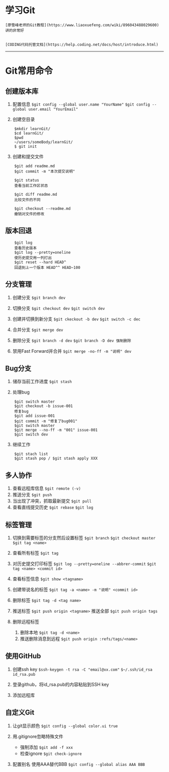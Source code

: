 # 学习Git #

	[廖雪峰老师的Git教程](https://www.liaoxuefeng.com/wiki/896043488029600) 讲的非常好


	[CODING代码托管文档](https://help.coding.net/docs/host/introduce.html) 


- - -


# Git常用命令 #

## 创建版本库 ##
1. 配置信息
	`$git config --global user.name "YourName"`
	`$git config --global user.email "YourEmail"`

2. 创建空目录

```shell
	$mkdir learnGit/
	$cd learnGit/
	$pwd
	~/users/someBody/learnGit/
	$ git init
```

3. 创建和提交文件
```
	$git add readme.md
	$git commit -m "本次提交说明"

	$git status
	查看当前工作区状态

	$git diff readme.md
	比较文件的不同

	$git checkout --readme.md
	撤销对文件的修改
```

## 版本回退 ##
```
	$git log
	查看历史版本
	$git log --pretty=oneline
	使历史提交用一列打出
	$git reset --hard HEAD^
	回退到上一个版本 HEAD^^ HEAD~100
```

## 分支管理 ##

1. 创建分支
	`$git branch dev`

2. 切换分支
	`$git checkout dev`
	`$git switch dev`

3. 创建并切换到新分支
	`$git ckeckout -b dev`
	`$git switch -c dec`
4. 合并分支
`$git merge dev`

5. 删除分支
`$git branch -d dev`
`$git branch -D dev 强制删除`

6. 禁用Fast Forward并合并
`$git merge -no-ff -m "说明" dev`

## Bug分支 ##
1. 储存当前工作进度
`$git stash`

2. 处理bug
```
	$git switch master
	$git checkout -b issue-001
	修复bug
	$git add issue-001
	$git commit -m "修复了bug001" 
	$git switch master
	$git merge --no-ff -m "001" issue-001
	$git switch dev
```
3. 继续工作
```
	$git stach list
	$git stash pop / $git stash apply XXX
```

## 多人协作 ##
1. 查看远程库信息
`$git remote (-v)`
2. 推送分支
`$git push`
3. 当出现了冲突，抓取最新提交
`$git pull`
4. 查看直线提交历史
`$git rebase`
`$git log`

## 标签管理 ##
1. 切换到需要标签的分支然后设置标签
`$git branch`
`$git checkout master`
`$git tag <name>`

2. 查看所有标签
`$git tag`

3. 对历史提交打印标签
`$git log --pretty=oneline --abbrer-commit`
`$git tag <name> <commit id>`

4. 查看标签信息
`$git show <tagname>`

5. 创建带说名的标签
`$git tag -a <name> -m "说明" <commit id>`

6. 删除标签
`$git tag -d <tag name>`

7. 推送标签
`$git push origin <tagname>`
推送全部
`$git push origin tags`

8. 删除远程标签
	1. 删除本地
	`$git tag -d <name>`
	2. 推送删除消息到远程
	`$git push origin :refs/tags/<name>`

## 使用GitHub ##
1. 创建ssh key
`$ssh-keygen -t rsa -C "email@xx.com"`
`$~/.ssh/id_rsa id_rsa.pub`

2. 登录github，将id_rsa.pub的内容粘贴到SSH key
3. 添加远程库

## 自定义Git ##
1. 让git显示颜色
`$git config --global color.ui true`

2. 用.gitignore忽略特殊文件
	+ 强制添加
	`$git add -f xxx`
	+ 检查ignore
	`$git check-ignore`

3. 配置别名
使用AAA替代BBB
`$git config --global alias AAA BBB`


